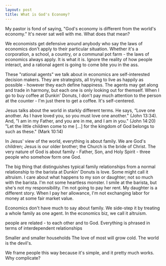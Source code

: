```yaml
---
layout: post
title: What is God's Economy?
---
```


My pastor is fond of saying, "God's economy is different from the world's economy." It's never sat well with me. What does that mean?

We economists get defensive around anybody who say the laws of economics don't apply to their particular situation. Whether it's a corporation, a school, a country, or a communal pot farm - the laws of economics always apply. It is what it is. Ignore the reality of how people interact, and a rational agent is going to come bite you in the ass.

These "rational agents" we talk about in economics are self-interested decision makers. They are strategists, all trying to live as happily as possible - however they each define happiness. The agents may get along and trade in harmony, but each one is only looking out for themself. When I go to buy coffee at Dunkin' Donuts, I don't pay much attention to the person at the counter - I'm just there to get a coffee. It's self-centered. 

Jesus talks about the world in starkly different terms. He says, “Love one another. As I have loved you, so you must love one another." (John 13:34). And, "I am in my Father, and you are in me, and I am in you." (John 14:20) "Let the little children come to me [...] for the kingdom of God belongs to such as these." (Mark 10:14)

In Jesus' view of the world, everything is about family. We are God's children; Jesus is our older brother; the Church is the bride of Christ. The very nature of God is about family - Father, Son, and Holy Spirit - three people who somehow form one God. 

The big thing that distinguishes typical family relationships from a normal relationship to the barista at Dunkin' Donuts is love. Some might call it altruism. I care about what happens to my son or daughter; not so much with the barista. I'm not some heartless monster. I smile at the barista, but she's not my responsibility. I'm not going to pay her rent. My daughter is a different story. When I pay her allowance, I'm not exchanging labor for money at some fair market value. 

Economics don't have much to say about family. We side-step it by treating a whole family as one agent. In the economics biz, we call it altruism. 


people are related - to each other and to God. Everything is phrased in terms of interdependent relationships

Smaller and smaller households
The love of most will grow cold. 
The world is the devil's. 




We frame people this way because it's simple, and it pretty much works. Why complicate?

